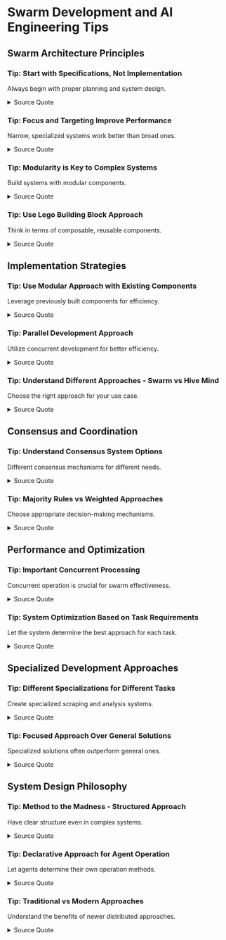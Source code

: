 # Swarm Development and AI Engineering Tips

## Swarm Architecture Principles

### Tip: Start with Specifications, Not Implementation

Always begin with proper planning and system design.

<details>
<summary>Source Quote</summary>

> "when building these things you never want to start specifically you want to start you want to create a plan right you want to create a system that allows it to guide it"
> 
> Source: en-AI Hackerspace Live July 11_ The Rise of Swarm Intelligence and Autonomous Agents.txt:142-144
</details>

### Tip: Focus and Targeting Improve Performance

Narrow, specialized systems work better than broad ones.

<details>
<summary>Source Quote</summary>

> "the more targeted and the more focused that these applications and these agentic systems are, the better they work. And often when you start, you'll start with a kind of vibe session where you're like, build me an interplanetary communication system. Sure. But what does that actually mean? And the key is to build big, complicated things requires many smaller targeted things to sort of be assembled."
> 
> Source: en-AI Hackerspace Live July 11_ The Rise of Swarm Intelligence and Autonomous Agents.txt:225-233
</details>

### Tip: Modularity is Key to Complex Systems

Build systems with modular components.

<details>
<summary>Source Quote</summary>

> "The key to building complex systems is, again, in the modularity and the focus and the targeting of each of those systems."
> 
> Source: en-AI Hackerspace Live July 11_ The Rise of Swarm Intelligence and Autonomous Agents.txt:344-346
</details>

### Tip: Use Lego Building Block Approach

Think in terms of composable, reusable components.

<details>
<summary>Source Quote</summary>

> "And what I like to describe as a kind of Lego building block approach. And that's a critical part of the story."
> 
> Source: en-AI Hackerspace Live July 11_ The Rise of Swarm Intelligence and Autonomous Agents.txt:234-236
</details>

## Implementation Strategies

### Tip: Use Modular Approach with Existing Components

Leverage previously built components for efficiency.

<details>
<summary>Source Quote</summary>

> "the other thing to keep in mind i'm using a modular approach i'm using bits and pieces of things that I've already built."
> 
> Source: en-AI Hackerspace Live July 11_ The Rise of Swarm Intelligence and Autonomous Agents.txt:147-149
</details>

### Tip: Parallel Development Approach

Utilize concurrent development for better efficiency.

<details>
<summary>Source Quote</summary>

> "of parallel and see, you know, a parallel development approach, one that can do many things all at once."
> 
> Source: en-AI Hackerspace Live July 11_ The Rise of Swarm Intelligence and Autonomous Agents.txt:789-791
</details>

### Tip: Understand Different Approaches - Swarm vs Hive Mind

Choose the right approach for your use case.

<details>
<summary>Source Quote</summary>

> "there's this hive mind approach. And the hive mind approach, you know, both the hive mind was basically, I want to know what's happening"
> 
> Source: en-AI Hackerspace Live July 11_ The Rise of Swarm Intelligence and Autonomous Agents.txt:796-798
</details>

## Consensus and Coordination

### Tip: Understand Consensus System Options

Different consensus mechanisms for different needs.

<details>
<summary>Source Quote</summary>

> "Now, there's a consensus system built into this. The consensus system essentially allows the system to determine how it can collectively come to a decision. So depending on the"
> 
> Source: en-AI Hacker League July 10_ Mastering Autonomous Agents with CloudFlow and Swarm Technology.txt:495-498
</details>

### Tip: Majority Rules vs Weighted Approaches

Choose appropriate decision-making mechanisms.

<details>
<summary>Source Quote</summary>

> "majority rules, right? Everyone has to agree. You know, if I got five agents, then three of the five agents essentially have to agree. a weighted approach means that there's more waiting towards the queen basically"
> 
> Source: en-AI Hacker League July 10_ Mastering Autonomous Agents with CloudFlow and Swarm Technology.txt:502-506
</details>

## Performance and Optimization

### Tip: Important Concurrent Processing

Concurrent operation is crucial for swarm effectiveness.

<details>
<summary>Source Quote</summary>

> "now here's the part that's important it's it's working in in a concurrent sort of fashion you see there's tasks and these"
> 
> Source: en-AI Hacker League July 10_ Mastering Autonomous Agents with CloudFlow and Swarm Technology.txt:697-699
</details>

### Tip: System Optimization Based on Task Requirements

Let the system determine the best approach for each task.

<details>
<summary>Source Quote</summary>

> "and decide when it needs a swarm or when it needs to do a sequential or how they need to sort of optimize."
> 
> Source: en-AI Hacker League July 10_ Mastering Autonomous Agents with CloudFlow and Swarm Technology.txt:702-703
</details>

## Specialized Development Approaches

### Tip: Different Specializations for Different Tasks

Create specialized scraping and analysis systems.

<details>
<summary>Source Quote</summary>

> "building essentially a bunch of mcps scraping autonomously across different specializations and then also applying learning like intelligence to them so they get better at it"
> 
> Source: en-AI Hackerspace August 8th_ From Asteroid Games to AI-Powered Research Assistants.txt:150-153
</details>

### Tip: Focused Approach Over General Solutions

Specialized solutions often outperform general ones.

<details>
<summary>Source Quote</summary>

> "interesting doing a specialized a more focused approach to maybe see what we can come up with"
> 
> Source: en-AI Hackerspace August 8th_ From Asteroid Games to AI-Powered Research Assistants.txt:197-198
</details>

## System Design Philosophy

### Tip: Method to the Madness - Structured Approach

Have clear structure even in complex systems.

<details>
<summary>Source Quote</summary>

> "there is method to our madness at this point. And the idea is a kind of distributed neural"
> 
> Source: en-AI Hackerspace Live July 11_ The Rise of Swarm Intelligence and Autonomous Agents.txt:262-263
</details>

### Tip: Declarative Approach for Agent Operation

Let agents determine their own operation methods.

<details>
<summary>Source Quote</summary>

> "They're able to create a kind of declarative approach to how they need to operate. I'm not telling them exactly"
> 
> Source: en-AI Hackerspace Live July 11_ The Rise of Swarm Intelligence and Autonomous Agents.txt:302-304
</details>

### Tip: Traditional vs Modern Approaches

Understand the benefits of newer distributed approaches.

<details>
<summary>Source Quote</summary>

> "approach where you have kind of monolithic. Maybe you might have a mixture of experts"
> 
> Source: en-AI Hackerspace Live July 11_ The Rise of Swarm Intelligence and Autonomous Agents.txt:267-268
</details>